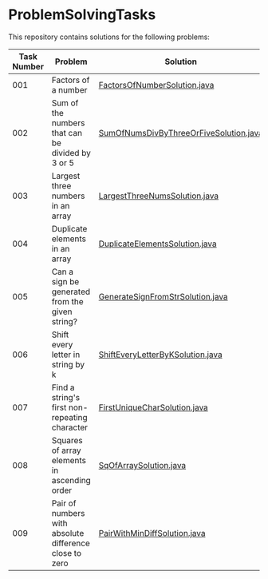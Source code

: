 # ProblemSolvingTasks

This repository contains solutions for the following problems:

| Task Number | Problem                                                | Solution                     |
|-------------|--------------------------------------------------------|------------------------------|
| 001         | Factors of a number                                    | [FactorsOfNumberSolution.java](https://github.com/sahanaranga/ProblemSolvingTasks/blob/594f7849376d5057bb78fb5b43fa157bbce65945/Task%20001/FactorsOfNumberSolution.java) |
| 002         | Sum of the numbers that can be divided by 3 or 5       | [SumOfNumsDivByThreeOrFiveSolution.java](https://github.com/sahanaranga/ProblemSolvingTasks/blob/19bdd2b1973c86493bf2cbc90d9d287275cd4300/Task%20002/SumOfNumsDivByThreeOrFiveSolution.java) |
| 003         | Largest three numbers in an array                      | [LargestThreeNumsSolution.java](https://github.com/sahanaranga/ProblemSolvingTasks/blob/19bdd2b1973c86493bf2cbc90d9d287275cd4300/Task%20003/LargestThreeNumsSolution.java) |
| 004         | Duplicate elements in an array                         | [DuplicateElementsSolution.java](https://github.com/sahanaranga/ProblemSolvingTasks/blob/19bdd2b1973c86493bf2cbc90d9d287275cd4300/Task%20004/DuplicateElementsSolution.java) |
| 005         | Can a sign be generated from the given string?         | [GenerateSignFromStrSolution.java](https://github.com/sahanaranga/ProblemSolvingTasks/blob/19bdd2b1973c86493bf2cbc90d9d287275cd4300/Task%20005/GenerateSignFromStrSolution.java) |
| 006         | Shift every letter in string by k                      | [ShiftEveryLetterByKSolution.java](https://github.com/sahanaranga/ProblemSolvingTasks/blob/19bdd2b1973c86493bf2cbc90d9d287275cd4300/Task%20006/ShiftEveryLetterByKSolution.java) |
| 007         | Find a string's first non-repeating character          | [FirstUniqueCharSolution.java](https://github.com/sahanaranga/ProblemSolvingTasks/blob/18315ead7f983641efecd8ea16abc13e3dbad6a0/Task%20007/FirstUniqueCharSolution.java) |
| 008         | Squares of array elements in ascending order           | [SqOfArraySolution.java](https://github.com/sahanaranga/ProblemSolvingTasks/blob/403fa1677530fa2c3f91c07d2700259804c8758a/Task%20008/SqOfArraySolution.java) |
| 009         | Pair of numbers with absolute difference close to zero | [PairWithMinDiffSolution.java](https://github.com/sahanaranga/ProblemSolvingTasks/blob/1bd15ef1530c9654e31b5c060cd1bccf8309d1fc/Task%20009/PairWithMinDiffSolution.java) |
